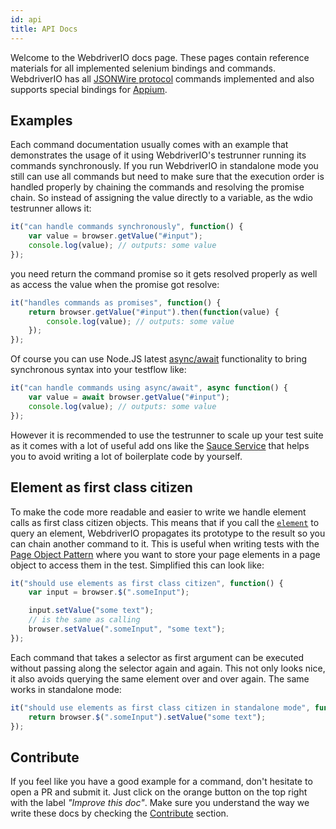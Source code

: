 ```yaml
---
id: api
title: API Docs
---
```


Welcome to the WebdriverIO docs page. These pages contain reference materials for all implemented selenium bindings and commands. WebdriverIO has all [JSONWire protocol](https://github.com/SeleniumHQ/selenium/wiki/JsonWireProtocol) commands implemented and also supports special bindings for [Appium](http://appium.io).

## Examples

Each command documentation usually comes with an example that demonstrates the usage of it using WebdriverIO's testrunner running its commands synchronously. If you run WebdriverIO in standalone mode you still can use all commands but need to make sure that the execution order is handled properly by chaining the commands and resolving the promise chain. So instead of assigning the value directly to a variable, as the wdio testrunner allows it:

```js
it("can handle commands synchronously", function() {
    var value = browser.getValue("#input");
    console.log(value); // outputs: some value
});
```

you need return the command promise so it gets resolved properly as well as access the value when the promise got resolve:

```js
it("handles commands as promises", function() {
    return browser.getValue("#input").then(function(value) {
        console.log(value); // outputs: some value
    });
});
```

Of course you can use Node.JS latest [async/await](https://github.com/yortus/asyncawait) functionality to bring synchronous syntax into your testflow like:

```js
it("can handle commands using async/await", async function() {
    var value = await browser.getValue("#input");
    console.log(value); // outputs: some value
});
```

However it is recommended to use the testrunner to scale up your test suite as it comes with a lot of useful add ons like the [Sauce Service](_sauce-service.md) that helps you to avoid writing a lot of boilerplate code by yourself.

## Element as first class citizen

To make the code more readable and easier to write we handle element calls as first class citizen objects. This means that if you call the [`element`](/api/protocol/element.html) to query an element, WebdriverIO propagates its prototype to the result so you can chain another command to it. This is useful when writing tests with the [Page Object Pattern](http://martinfowler.com/bliki/PageObject.html) where you want to store your page elements in a page object to access them in the test. Simplified this can look like:

```js
it("should use elements as first class citizen", function() {
    var input = browser.$(".someInput");

    input.setValue("some text");
    // is the same as calling
    browser.setValue(".someInput", "some text");
});
```

Each command that takes a selector as first argument can be executed without passing along the selector again and again. This not only looks nice, it also avoids querying the same element over and over again. The same works in standalone mode:

```js
it("should use elements as first class citizen in standalone mode", function() {
    return browser.$(".someInput").setValue("some text");
});
```

## Contribute

If you feel like you have a good example for a command, don't hesitate to open a PR and submit it. Just click on the orange button on the top right with the label _"Improve this doc"_. Make sure you understand the way we write these docs by checking the [Contribute](/contribute.html) section.
